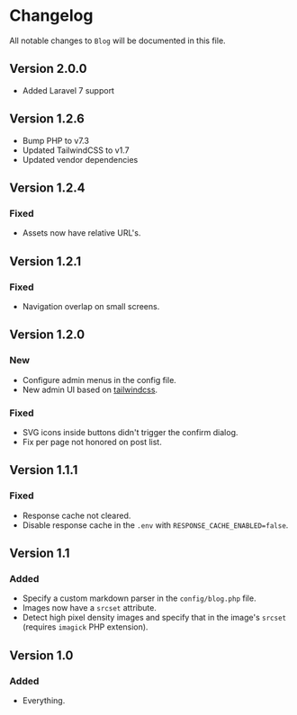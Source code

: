 # Changelog

All notable changes to `Blog` will be documented in this file.

## Version 2.0.0

- Added Laravel 7 support

## Version 1.2.6

- Bump PHP to v7.3 
- Updated TailwindCSS to v1.7
- Updated vendor dependencies

## Version 1.2.4

### Fixed
- Assets now have relative URL's.

## Version 1.2.1

### Fixed
- Navigation overlap on small screens.

## Version 1.2.0

### New
- Configure admin menus in the config file.
- New admin UI based on [tailwindcss](https://tailwindcss.com).

### Fixed
- SVG icons inside buttons didn't trigger the confirm dialog.
- Fix per page not honored on post list.

## Version 1.1.1

### Fixed
- Response cache not cleared.
- Disable response cache in the `.env` with `RESPONSE_CACHE_ENABLED=false`.

## Version 1.1

### Added
- Specify a custom markdown parser in the `config/blog.php` file.
- Images now have a `srcset` attribute.
- Detect high pixel density images and specify that in the image's `srcset` (requires `imagick` PHP extension).

## Version 1.0

### Added
- Everything.


